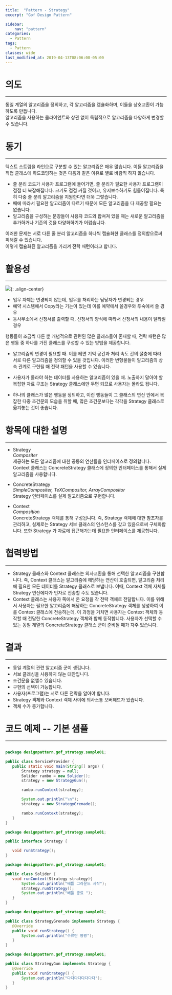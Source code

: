 ```yaml
---
title:  "Pattern - Strategy"
excerpt: "Gof Design Pattern"

sidebar:
    nav: "pattern"
categories:
  - Pattern
tags:
  - Pattern 
classes: wide
last_modified_at: 2019-04-13T08:06:00-05:00
---
```


> 

# 의도 

***

동일 계열의 알고리즘을 정의하고, 각 알고리즘을 캡슐화하며, 이들을 상호교환이 가능하도록 만듭니다.  
알고리즘을 사용하는 클라이언트와 상관 없이 독립적으로 알고리즘을 다양하게 변경할 수 있습니다.

# 동기 

***

텍스트 스트림을 라인으로 구분할 수 있는 알고리즘은 매우 많습니다. 이들 알고리즘을 직접 클래스에 하드코딩하는 것은 다음과 같은 이유로 별로 바람직 하지 않습니다.

- 줄 분리 코드가 사용자 프로그램에 들어가면, 줄 분리가 필요한 사용자 프로그램이 점점 더 복잡해집니다. 크기도 점점 커질 것이고, 유지보수하기도 힘들어집니다.
특히 다중 줄 분리 알고리즘을 지원한다면 더욱 그렇습니다.
- 때에 따라서 필요한 알고리즘이 다르기 때문에 모든 알고리즘을 다 제공할 필요는 없습니다.
- 알고리즘을 구성하는 문장들이 사용자 코드와 합쳐져 있을 때는 새로운 알고리즘을 추가하거나 기존의 것을 다양화하기가 어렵습니다.

이러한 문제는 서로 다른 줄 분리 알고리즘을 하나씩 캡슐화한 클래스를 정의함으로써 피해갈 수 있습니다.  
이렇게 캡슐화된 알고리즘을 가리켜 전략 패턴이라고 합니다.  

# 활용성 

***

![](https://keepinmindsh.github.io/lines/assets/img/strategy.png){: .align-center}

- 업무 자체는 변경되지 않는데, 업무를 처리하는 담당자가 변경되는 경우
- 예약 시스템에서 Copy라는 기는이 있는데 이를 예약에서 쓸경우와 투숙에서 쓸 경우
- 동사무소에서 신청서를 출력할 때, 신청서의 양식에 따라서 신청서의 내용이 달라질 경우  

행동들이 조금씩 다른 뿐 개념적으로 관련된 많은 클래스들이 존재할 때, 전략 패턴은 많은 행동 중 하나를 가진 클래스를 구성할 수 있는 방법을 제공합니다.

- 알고리즘의 변경이 필요할 때. 이를 테면 기억 공간과 처리 속도 간의 절충에 따라 서로 다른 알고리즘을 정의할 수 있을 것입니다. 이러한 변형물들이 알고리즘의 상속 관계로 구현될 때 전략 패턴을 사용할 수 있습니다.

- 사용자가 몰라야 하는 데이터를 사용하는 알고리즘이 있을 때. 노출하지 말아야 할 복잡한 자료 구조는 Strategy 클래스에만 두면 되므로 사용자는 몰라도 됩니다.

- 하나의 클래스가 많은 행동을 정의하고, 이런 행동들이 그 클래스의 연산 안에서 복잡한 다중 조건문의 모습을 취할 때, 많은 조건문보다는 각각을 Strategy 클래스로 옮겨놓는 것이 좋습니다.

# 항목에 대한 설명  

***

- Strategy  
*Compositer*  
제공하는 모든 알고리즘에 대한 공통의 연산들을 인터페이스로 정의합니다.
Context 클래스는 ConcreteStrategy 클래스에 정의한 인터페이스를 통해서 실제 알고리즘을 사용합니다.

- ConcreteStrategy  
*SimpleCompositer, TeXCompositor, ArrayCompositor*  
Strategy 인터페이스를 실제 알고리즘으로 구현합니다.

- Context  
*Composition*  
ConcreteStrategy 객체를 통해 구성됩니다. 즉, Strategy 객체에 대한 참조자를 관리하고, 실제로는 Strategy 서브 클래스의 인스턴스를 갖고 있음으로써
구체화합니다. 또한 Strategy 가 자료에 접근해가는데 필요한 인터페이스를 제공합니다.

# 협력방법

***

- Strategy 클래스와 Context 클래스는 의사교환을 통해 선택한 알고리즘을 구현합니다. 즉, Context 클래스는 알고리즘에 해당하는 연산이 호출되면,
알고리즘 처리에 필요한 모든 데이터를 Strategy 클래스로 보냅니다. 이때, Context 객체 자체를 Strategy 연산에다가 인자로 전송할 수도 있습니다.
- Context 클래스는 사용자 쪽에서 온 요청을 각 전략 객체로 전달합니다. 이를 위해서 사용자는 필요한 알고리즘에 해당하는 ConcreteStrategy 객체를 생성하여
이를 Context 클래스에 전송하는데, 이 과정을 거치면 사용자는 Context 객체와 동작할 때 전달한 ConcreteStrategy 객체와 함께 동작합니다.
사용자가 선택할 수 있는 동일 계열의 ConcreteStrategy 클래스 군이 준비될 때가 자주 있습니다.

# 결과 

***

- 동일 계열의 관련 알고리즘 군이 생깁니다.
- 서브 클래싱을 사용하지 않는 대안입니다.
- 조건문을 없앨수 있습니다.
- 구현의 선택이 가능합니다.
- 사용자(프로그램)는 서로 다른 전략을 알아야 합니다.
- Strategy 객체와 Context 객체 사이에 의사소통 오버헤드가 있습니다.
- 객체 수가 증가합니다.

# 코드 예제 -- 기본 샘플 

***

 ```java

package designpattern.gof_strategy.sample01;

public class ServiceProvider {
    public static void main(String[] args) {
        Strategy strategy = null;
        Solider rambo = new Solider();
        strategy = new StrategyGun();

        rambo.runContext(strategy);

        System.out.println("\n");
        strategy = new StrategyGrenade();

        rambo.runContext(strategy);
    }
}

package designpattern.gof_strategy.sample01;

public interface Strategy {

    void runStrategy();
}

package designpattern.gof_strategy.sample01;

public class Solider {
    void runContext(Strategy strategy){
        System.out.println("배틀 그라운드 시작");
        strategy.runStrategy();
        System.out.println("배틀 종료 ");
    }
}

package designpattern.gof_strategy.sample01;

public class StrategyGrenade implements Strategy {
    @Override
    public void runStrategy() {
        System.out.println("수류탄 꽝꽝");
    }
}

package designpattern.gof_strategy.sample01;

public class StrategyGun implements Strategy {
    @Override
    public void runStrategy() {
        System.out.println("다다다다다다다다");
    }
}

 ```


